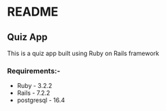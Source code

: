 # README

## Quiz App

This is a quiz app built using Ruby on Rails framework

### Requirements:-
- Ruby - 3.2.2
- Rails - 7.2.2
- postgresql - 16.4
